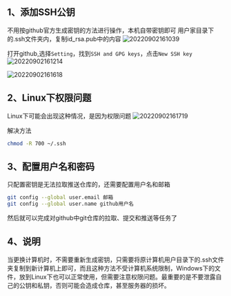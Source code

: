 ## 1、添加SSH公钥
不用按github官方生成密钥的方法进行操作，本机自带密钥即可
用户家目录下的.ssh文件夹内，复制id_rsa.pub中的内容
![20220902161039](https://doc.xjfyt.top/markdown_img/20220902161039.png)

打开github,选择`Setting`，找到`SSH and GPG keys`，点击`New SSH key`
![20220902161214](https://doc.xjfyt.top/markdown_img/20220902161214.png)

![20220902161618](https://doc.xjfyt.top/markdown_img/20220902161618.png)

## 2、Linux下权限问题
Linux下可能会出现这种情况，是因为权限问题
![20220902161719](https://doc.xjfyt.top/markdown_img/20220902161719.png)

解决方法
```bash
chmod -R 700 ~/.ssh
```

## 3、配置用户名和密码
只配置密钥是无法拉取推送仓库的，还需要配置用户名和邮箱
```bash
git config --global user.email 邮箱
git config --global user.name github用户名
```
然后就可以完成对github中git仓库的拉取、提交和推送等任务了

## 4、说明
当更换计算机时，不需要重新生成密钥，只需要将原计算机用户目录下的.ssh文件夹复制到新计算机上即可，而且这种方法不受计算机系统限制，Windows下的文件，放到Linux下也可以正常使用，但需要注意权限问题。最重要的是不要泄露自己的公钥和私钥，否则可能会造成仓库，甚至服务器的损坏。